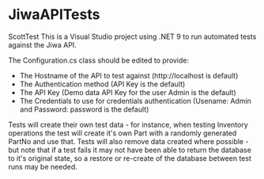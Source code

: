 # JiwaAPITests
ScottTest
This is a Visual Studio project using .NET 9 to run automated tests against the Jiwa API.

The Configuration.cs class should be edited to provide:
* The Hostname of the API to test against (http://localhost is default)
* The Authentication method (API Key is the default)
* The API Key (Demo data API Key for the user Admin is the default)
* The Credentials to use for credentials authentication (Usename: Admin and Password: password is the default)

Tests will create their own test data - for instance, when testing Inventory operations the test will create it's own Part with a randomly generated PartNo and use that.
Tests will also remove data created where possible - but note that if a test fails it may not have been able to return the database to it's original state, so a restore or re-create of the database between test runs may be needed.